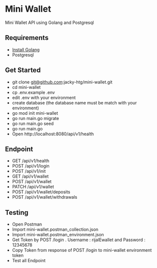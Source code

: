 # Mini Wallet

Mini Wallet API using Golang and Postgresql

## Requirements
- [Install Golang](https://golang.org/doc/install)
- Postgresql

## Get Started
- git clone git@github.com:jacky-htg/mini-wallet.git
- cd mini-wallet
- cp .env.example .env
- edit .env with your environment
- create database (the database name must be match with your environment)
- go mod init mini-wallet
- go run main.go migrate
- go run main.go seed
- go run main.go
- Open http://localhost:8080/api/v1/health

## Endpoint
- GET /api/v1/health
- POST /api/v1/login
- POST /api/v1/init
- GET /api/v1/wallet
- POST /api/v1/wallet
- PATCH /api/v1/wallet
- POST /api/v1/wallet/deposits
- POST /api/v1/wallet/withdrawals

## Testing
- Open Postman 
- Import mini-wallet.postman_collection.json 
- Import mini-wallet.postman_environment.json
- Get Token by POST /login . Username : rijalEwallet and Password : 12345678
- Copy Token from response of POST /login to mini-wallet environment token
- Test all Endpoint 
